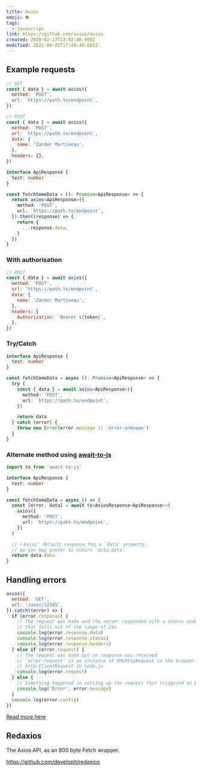 ```yaml
---
title: Axios
emoji: 🐕
tags:
  - javascript
link: https://github.com/axios/axios
created: 2020-02-27T23:02:00.000Z
modified: 2021-04-22T17:49:48.665Z
---
```


## Example requests

```js
// GET
const { data } = await axios({
  method: 'POST',
  url: `https://path.to/endpoint`,
})

// POST
const { data } = await axios({
  method: 'POST',
  url: `https://path.to/endpoint`,
  data: {
    name: 'Zander Martineau',
  },
  headers: {},
})
```

```ts
interface ApiResponse {
  test: number
}

const fetchSomeData = (): Promise<ApiResponse> => {
  return axios<ApiResponse>({
    method: 'POST',
    url: `https://path.to/endpoint`,
  }).then((response) => {
    return {
      ...response.data,
    }
  })
}
```

### With authorisation

```js
// POST
const { data } = await axios({
  method: 'POST',
  url: `https://path.to/endpoint`,
  data: {
    name: 'Zander Martineau',
  },
  headers: {
    Authorization: `Bearer ${token}`,
  },
})
```

### Try/Catch

```ts
interface ApiResponse {
  test: number
}

const fetchSomeData = async (): Promise<ApiResponse> => {
  try {
    const { data } = await axios<ApiResponse>({
      method: 'POST',
      url: `https://path.to/endpoint`,
    })

    return data
  } catch (error) {
    throw new Error(error.message || 'error.unknown')
  }
}
```

### Alternate method using [await-to-js](https://github.com/scopsy/await-to-js)

```ts
import to from 'await-to-js'

interface ApiResponse {
  test: number
}

const fetchSomeData = async () => {
  const [error, data] = await to<AxiosResponse<ApiResponse>>(
    axios({
      method: 'POST',
      url: `https://path.to/endpoint`,
    })
  )

  // ℹ️ Axios' default response has a `data` property,
  // so you may prefer to return `data.data`
  return data.data
}
```

## Handling errors

```js
axios({
  method: 'GET',
  url: '/user/12345',
}).catch((error) => {
  if (error.response) {
    // The request was made and the server responded with a status code
    // that falls out of the range of 2xx
    console.log(error.response.data)
    console.log(error.response.status)
    console.log(error.response.headers)
  } else if (error.request) {
    // The request was made but no response was received
    // `error.request` is an instance of XMLHttpRequest in the browser and an instance of
    // http.ClientRequest in node.js
    console.log(error.request)
  } else {
    // Something happened in setting up the request that triggered an Error
    console.log('Error', error.message)
  }
  console.log(error.config)
})
```

[Read more here](https://github.com/axios/axios#handling-errors)

## Redaxios

The Axios API, as an 800 byte Fetch wrapper.

https://github.com/developit/redaxios
